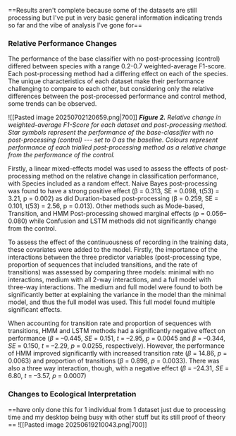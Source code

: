 ==Results aren't complete because some of the datasets are still processing but I've put in very basic general information indicating trends so far and the vibe of analysis I've gone for==
### Relative Performance Changes
The performance of the base classifier with no post-processing (control) differed between species with a range 0.2-0.7 weighted-average F1-score. Each post-processing method had a differing effect on each of the species. The unique characteristics of each dataset make their performance challenging to compare to each other, but considering only the relative differences between the post-processed performance and control method, some trends can be observed.

![[Pasted image 20250702120659.png|700]]
***Figure 2.** Relative change in weighted-average F1-Score for each dataset and post-processing method. Star symbols represent the performance of the base-classifier with no post-processing (control) --- set to 0 as the baseline. Colours represent performance of each trialled post-processing method as a relative change from the performance of the control.*

Firstly, a linear mixed-effects model was used to assess the effects of post-processing method on the relative change in classification performance, with Species included as a random effect. Naive Bayes post-processing was found to have  a strong positive effect (β = 0.313, SE = 0.098, t(53) = 3.21, p = 0.002) as did Duration-based post-processing (β = 0.259, SE = 0.101, t(53) = 2.56, p = 0.013). Other methods such as Mode-based, Transition, and HMM Post-processing showed marginal effects (p = 0.056–0.080) while Confusion and LSTM methods did not significantly change from the control.

To assess the effect of the continuousness of recording in the training data, these covariates were added to the model. Firstly, the importance of the interactions between the three predictor variables (post-processing type, proportion of sequences that included transitions, and the rate of transitions) was assessed by comparing three models: minimal with no interactions, medium with all 2-way interactions, and a full model with three-way interactions. The medium and full model were found to both be significantly better at explaining the variance in the model than the minimal model, and thus the full model was used. This full model found multiple significant effects.

When accounting for transition rate and proportion of sequences with transitions, HMM and LSTM methods had a significantly negative effect on performance (_β_ = –0.445, _SE_ = 0.151, _t_ = –2.95, _p_ = 0.0045 and _β_ = –0.344, _SE_ = 0.150, _t_ = –2.29, _p_ = 0.0255, respectively). However, the performance of HMM improved significantly with increased transition rate (_β_ = 14.86, _p_ = 0.0063) and proportion of transitions (_β_ = 0.898, _p_ = 0.0033). There was also a three way interaction, though, with a negative effect (_β_ = –24.31, _SE_ = 6.80, _t_ = –3.57, _p_ = 0.0007)
### Changes to Ecological Interpretation
==have only done this for 1 individual from 1 dataset just due to processing time and my desktop being busy with other stuff but its still proof of theory ==
![[Pasted image 20250619210043.png|700]]
